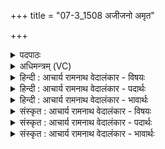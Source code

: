 +++
title = "07-3_1508 अजीजनो अमृत"

+++
<details><summary>पदपाठः</summary>

अ꣡जी꣢꣯जनः। अ꣣मृत। अ। मृत। म꣡र्त्या꣢꣯य। कम्। ऋ꣣त꣡स्य꣢। ध꣡र्म꣢꣯न्। अ꣣मृ꣡त꣢स्य। अ꣣। मृ꣡त꣢꣯स्य। चा꣡रु꣢꣯णः। स꣡दा꣢꣯। अ꣣सरः। वा꣡ज꣢꣯म्। अ꣡च्छ꣢꣯। स꣡नि꣢꣯ष्यदत्। १५०८।
</details>

<details><summary>अधिमन्त्रम् (VC)</summary>

- पवमानः सोमः
- त्र्यरुणस्त्रैवृष्णः, त्रसदस्युः पौरुकुत्सः
- ऊर्ध्वा बृहती
- मध्यमः
</details>

<details><summary>हिन्दी : आचार्य रामनाथ वेदालंकार - विषयः</summary>

अगले मन्त्र में फिर उसी विषय का वर्णन है।
</details>

<details><summary>हिन्दी : आचार्य रामनाथ वेदालंकार - पदार्थः</summary>

पदार्थान्वय -  हे (अमृत) अमर सोम जगदीश्वर ! आपने (मर्त्याय) मनुष्य ले लिए (ऋतस्य धर्मन्) जल वा सत्यनियम के धारणकर्ता आकाश में (चारुणः) कल्याणकारी, (अमृतस्य) अमृतमय बादल वा सूर्य के (कम्) सुखकारी जल वा प्रकाश को (अजीजनः) उत्पन्न किया है। साथ ही (वाजम् अच्छ) बल प्राप्त कराने के लिए (सनिष्यदत्) प्रवृत्त होते हुए आप (सदा) हमेशा (असरः) धार्मिक उपासकों को प्राप्त होते हो ॥३॥
</details>

<details><summary>हिन्दी : आचार्य रामनाथ वेदालंकार - भावार्थः</summary>

भावार्थ -  जगदीश्वर का हमारे प्रति कितना उपकार है कि वह हमारे लिए आकाश में जल बरसानेवाले बादल को और तेज के खजाने सूर्य को स्थापित करता है और वही सब विपदाओं तथा विघ्नों से मुकाबला करने के लिए हमें मनोबल भी देता है ॥३॥
</details>

<details><summary>संस्कृत : आचार्य रामनाथ वेदालंकार - विषयः</summary>

अथ पुनरपि तमेव विषयमाह।
</details>

<details><summary>संस्कृत : आचार्य रामनाथ वेदालंकार - पदार्थः</summary>

पदार्थान्वय -  हे (अमृत) अमर सोम जगदीश्वर ! त्वम् (मर्त्याय) मानवाय (ऋतस्य धर्मन्) उदकस्य सत्यनियमस्य वा धारके आकाशे।[ऋतमिति उदकनाम सत्यनाम च। निघं० १।१२,३।१०।] (चारुणः) कल्याणकरस्य (अमृतस्य) अमृतमयस्य पर्जन्यस्य आदित्यस्य वा (कम्) सुखकरं जलं प्रकाशं वा (अजीजनः) जनितवानसि। अपि च (वाजम् अच्छ) बलं प्रापयितुम् (सनिष्यदत्) प्रस्यन्दमानः त्वम् (सदा) सदैव (असरः) धार्मिकान् उपासकान् प्राप्नोषि।[सनिष्यदत्,स्यन्दू प्रस्रवणे धातोः‘दाधर्तिदर्धर्ति०।’अ० ७।४।६५ इत्यनेन यङ्लुकि अभ्यासस्य निक् धातुसकारस्य च षत्वं निपात्यते]॥३॥
</details>

<details><summary>संस्कृत : आचार्य रामनाथ वेदालंकार - भावार्थः</summary>

भावार्थ -  जगदीश्वरस्यास्मान् प्रति कियानुपकारो यत् सोऽस्मभ्यं,गगने वृष्टिप्रदातारं पर्जन्यं तेजसां निधिं सूर्यं च स्थापयति स एव च सर्वा विपदो विघ्नांश्च प्रतिरोद्धुमस्मभ्यं मनोबलं प्रयच्छति ॥३॥
</details>